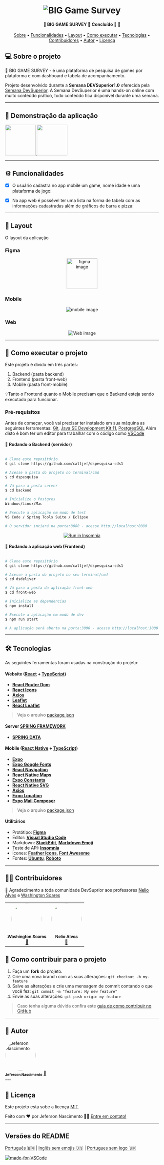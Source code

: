 
<h1 align="center">
    <img alt="BIG Game Survey" title="#BIG GAME SURVEY" src="./assets/biggamesurvey.png" />
</h1>

<h4 align="center"> 
	🚧  BIG GAME SURVEY 🚚 Concluído 🚀 🚧
</h4>

<p align="center">
 <a href="#-sobre-o-projeto">Sobre</a> •
 <a href="#-funcionalidades">Funcionalidades</a> •
 <a href="#-layout">Layout</a> • 
 <a href="#-como-executar-o-projeto">Como executar</a> • 
 <a href="#-tecnologias">Tecnologias</a> • 
 <a href="#-contribuidores">Contribuidores</a> • 
 <a href="#-autor">Autor</a> • 
 <a href="#user-content--licença">Licença</a>
</p>



## 💻 Sobre o projeto 

🚚 BIG GAME SURVEY - é uma plataforma de pesquisa de games por plataforma e com dashboard e tabela de acompanhamento.

Projeto desenvolvido durante a **Semana DEVSuperior1.0** oferecida pela [Semana DevSuperior](https://www.facebook.com/devsuperior.fb).
A Semana DevSuperior  é uma hands-on online com muito conteúdo prático, todo conteúdo fica disponível durante uma semana.

---

## 🚀 Demonstração da aplicação

<a target="_blank" href="https://sds2-jeferson.netlify.app/">
 <img src="./assets/netlify.svg" width="100px; alt="Netlify"/>
 <img src="./assets/heroku-icon.svg" width="100px; alt="Heroku"/> 							    						    
</a>

---

## ⚙️ Funcionalidades

- [x] O usuário cadastra no app mobile um game, nome idade e uma plataforma de jogo:

- [x] Na app web é possével ter uma lista na forma de tabela com as informações cadastradas além de gráficos de barra e pizza:

---

## 🎨 Layout

O layout da aplicação

### Figma
<a href="https://www.figma.com/file/AE96dXBqHTLIWI0wU340Px/DSPesquisa?node-id=0%3A1" target="_blank"> 
  <p align="center">
    <img alt="figma image" title="#figma Image" src="./assets/figma.png" width="100px">
  </p>
</a>

### Mobile

<p align="center">
  <img alt="mobile image" title="#mobile Image" src="./assets/mobile.png">
</p>

### Web

<p align="center">
  <img alt="Web image" title="#Web Image" src="./assets/tabela.png">
</p>

---

## 🚀 Como executar o projeto

Este projeto é divido em três partes:
1. Backend (pasta backend) 
2. Frontend (pasta front-web)
3. Mobile (pasta front-mobile)

💡Tanto o Frontend quanto o Mobile precisam que o Backend esteja sendo executado para funcionar.

### Pré-requisitos

Antes de começar, você vai precisar ter instalado em sua máquina as seguintes ferramentas:
[Git](https://git-scm.com), [Java SE Development Kit 11](https://www.oracle.com/br/java/technologies/javase-jdk11-downloads.html), [PostgresSQL](https://www.postgresql.org/)
Além disto é bom ter um editor para trabalhar com o código como [VSCode](https://code.visualstudio.com/)

#### 🎲 Rodando o Backend (servidor)

```bash

# Clone este repositório
$ git clone https://github.com/calljef/dspesquisa-sds1

# Acesse a pasta do projeto no terminal/cmd
$ cd dspesquisa

# Vá para a pasta server
$ cd backend

# Inicialize o Postgres
Windows/Linux/Mac

# Execute a aplicação em modo de test
VS Code / Spring Tools Suite / Eclipse

# O servidor inciará na porta:8080 - acesse http://localhost:8080 

```
<p align="center">
  <a href="https://github.com/tgmarinho/README-ecoleta/blob/master/Insomnia_API_Ecoletajson.json" target="_blank"><img src="https://insomnia.rest/images/run.svg" alt="Run in Insomnia"></a>
</p>


#### 🧭 Rodando a aplicação web (Frontend)

```bash

# Clone este repositório
$ git clone https://github.com/calljef/dspesquisa-sds1

# Acesse a pasta do projeto no seu terminal/cmd
$ cd dsdeliver

# Vá para a pasta da aplicação front-web
$ cd front-web

# Inicialize as dependencias
$ npm install

# Execute a aplicação em modo de dev
$ npm run start

# A aplicação será aberta na porta:3000 - acesse http://localhost:3000

```

---

## 🛠 Tecnologias

As seguintes ferramentas foram usadas na construção do projeto:

#### **Website**  ([React](https://reactjs.org/)  +  [TypeScript](https://www.typescriptlang.org/))

-   **[React Router Dom](https://github.com/ReactTraining/react-router/tree/master/packages/react-router-dom)**
-   **[React Icons](https://react-icons.github.io/react-icons/)**
-   **[Axios](https://github.com/axios/axios)**
-   **[Leaflet](https://react-leaflet.js.org/en/)**
-   **[React Leaflet](https://react-leaflet.js.org/)**

> Veja o arquivo  [package.json](https://github.com/calljef/dspesquisa-sds1/blob/main/front-web/package.json)

#### **Server**  [SPRING FRAMEWORK](https://spring.io/)  
-   **[SPRING DATA](https://spring.io/projects/spring-data)**

#### **Mobile**  ([React Native](http://www.reactnative.com/)  +  [TypeScript](https://www.typescriptlang.org/))

-   **[Expo](https://expo.io/)**
-   **[Expo Google Fonts](https://github.com/expo/google-fonts)**
-   **[React Navigation](https://reactnavigation.org/)**
-   **[React Native Maps](https://github.com/react-native-community/react-native-maps)**
-   **[Expo Constants](https://docs.expo.io/versions/latest/sdk/constants/)**
-   **[React Native SVG](https://github.com/react-native-community/react-native-svg)**
-   **[Axios](https://github.com/axios/axios)**
-   **[Expo Location](https://docs.expo.io/versions/latest/sdk/location/)**
-   **[Expo Mail Composer](https://docs.expo.io/versions/latest/sdk/mail-composer/)**

> Veja o arquivo  [package.json](https://github.com/calljef/dspesquisa-sds1/blob/main/front-mobile/package.json)

#### **Utilitários**

-   Protótipo:  **[Figma](https://www.figma.com/)** 
-   Editor:  **[Visual Studio Code](https://code.visualstudio.com/)**
-   Markdown:  **[StackEdit](https://stackedit.io/)**,  **[Markdown Emoji](https://gist.github.com/rxaviers/7360908)**
-   Teste de API:  **[Insomnia](https://insomnia.rest/)**
-   Ícones:  **[Feather Icons](https://feathericons.com/)**,  **[Font Awesome](https://fontawesome.com/)**
-   Fontes:  **[Ubuntu](https://fonts.google.com/specimen/Ubuntu)**,  **[Roboto](https://fonts.google.com/specimen/Roboto)**


---

## 👨‍💻 Contribuidores

👏 Agradecimento a toda comunidade DevSuprior aos professores [Nelio Alves](https://github.com/acenelio) e [Washington Soares](https://github.com/washingtonsoares)

<table>
  <tr>
    <td align="center"><a href="https://github.com/washingtonsoares"><img style="border-radius: 50%;" src="https://avatars0.githubusercontent.com/u/5726140?s=460&u=8e7710deb0914362366380740b676ae4d9e4b3dc&v=4" width="100px;" alt=""/><br /><sub><b>Washington Soares</b></sub></a><br /><a href="https://github.com/washingtonsoares" title="Washington Soares">🚀</a></td>
    <td align="center"><a href="https://github.com/acenelio"><img style="border-radius: 50%;" src="https://avatars2.githubusercontent.com/u/13897257?s=460&u=0ce61d69784ea619af262cc6d7946a41d96025bc&v=4" width="100px;" alt=""/><br /><sub><b>Nelio Alves</b></sub></a><br /><a href="https://github.com/acenelio" title="Nelio Alves">🚀</a></td>
  </tr>
</table>

## 💪 Como contribuir para o projeto

1. Faça um **fork** do projeto.
2. Crie uma nova branch com as suas alterações: `git checkout -b my-feature`
3. Salve as alterações e crie uma mensagem de commit contando o que você fez: `git commit -m "feature: My new feature"`
4. Envie as suas alterações: `git push origin my-feature`
> Caso tenha alguma dúvida confira este [guia de como contribuir no GitHub](./CONTRIBUTING.md)

---

## 🦸 Autor

<a href="https://github.com/calljef">
 <img style="border-radius: 50%;" src="https://avatars3.githubusercontent.com/u/58449589?s=460&u=80b63c9e1039277e84ee4ecee5d69508c7ef09e9&v=4" width="100px;" alt="Jeferson Nascimento"/>
 <br />
 <sub><b>Jeferson Nascimento</b></sub></a> <a href="https://github.com/calljef" title="Jeferson Nascimento">🚀</a>
 <br />
 ---

## 📝 Licença

Este projeto esta sobe a licença [MIT](./LICENSE).

Feito com ❤️ por Jeferson Nascimento 👋🏽 [Entre em contato!](https://www.linkedin.com/in/jefersonferreiranascimento/)

---

##  Versões do README

[Português 🇧🇷](./README.md)  |  [Inglês sem emojis 🇺🇸](./README-en.md) | [Portugues sem logo  🇧🇷](./README-sem-logo.md) 


[![made-for-VSCode](https://img.shields.io/badge/Made%20for-VSCode-1f425f.svg)](https://code.visualstudio.com/)


